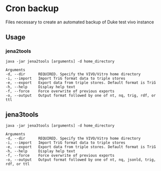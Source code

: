 # Cron backup

Files necessary to create an automated backup of Duke test vivo instance

## Usage

### jena2tools

    java -jar jena2tools [arguments] -d home_directory
    
    Arguments
    -d, --dir      REQUIRED. Specify the VIVO/Vitro home directory
    -i, --import   Import TriG format data to triple stores
    -e, --export   Export data from triple stores. Default format is TriG
    -h, --help     Display help text
    -f, --force    Force overwrite of previous exports
    -o, --output   Output format followed by one of nt, nq, trig, rdf, or ttl
    
## jena3tools

    java -jar jena3tools [arguments] -d home_directory
        
    Arguments
    -d, --dir      REQUIRED. Specify the VIVO/Vitro home directory
    -i, --import   Import TriG format data to triple stores
    -e, --export   Export data from triple stores. Default format is TriG
    -h, --help     Display help text
    -f, --force    Force overwrite of previous exports
    -o, --output   Output format followed by one of nt, nq, jsonld, trig, rdf, or ttl


